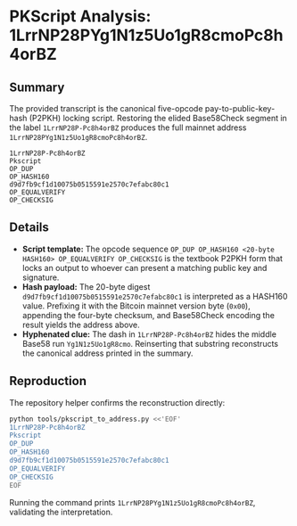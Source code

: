 # PKScript Analysis: 1LrrNP28PYg1N1z5Uo1gR8cmoPc8h4orBZ

## Summary
The provided transcript is the canonical five-opcode pay-to-public-key-hash (P2PKH) locking script. Restoring the elided Base58Check segment in the label `1LrrNP28P-Pc8h4orBZ` produces the full mainnet address `1LrrNP28PYg1N1z5Uo1gR8cmoPc8h4orBZ`.

```text
1LrrNP28P-Pc8h4orBZ
Pkscript
OP_DUP
OP_HASH160
d9d7fb9cf1d10075b0515591e2570c7efabc80c1
OP_EQUALVERIFY
OP_CHECKSIG
```

## Details
- **Script template:** The opcode sequence `OP_DUP OP_HASH160 <20-byte HASH160> OP_EQUALVERIFY OP_CHECKSIG` is the textbook P2PKH form that locks an output to whoever can present a matching public key and signature.
- **Hash payload:** The 20-byte digest `d9d7fb9cf1d10075b0515591e2570c7efabc80c1` is interpreted as a HASH160 value. Prefixing it with the Bitcoin mainnet version byte (`0x00`), appending the four-byte checksum, and Base58Check encoding the result yields the address above.
- **Hyphenated clue:** The dash in `1LrrNP28P-Pc8h4orBZ` hides the middle Base58 run `Yg1N1z5Uo1gR8cmo`. Reinserting that substring reconstructs the canonical address printed in the summary.

## Reproduction
The repository helper confirms the reconstruction directly:

```bash
python tools/pkscript_to_address.py <<'EOF'
1LrrNP28P-Pc8h4orBZ
Pkscript
OP_DUP
OP_HASH160
d9d7fb9cf1d10075b0515591e2570c7efabc80c1
OP_EQUALVERIFY
OP_CHECKSIG
EOF
```

Running the command prints `1LrrNP28PYg1N1z5Uo1gR8cmoPc8h4orBZ`, validating the interpretation.
